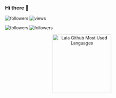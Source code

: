 ### Hi there 👋

<!--
**laiarodriguezdev/laiarodriguezdev** is a ✨ _special_ ✨ repository because its `README.md` (this file) appears on your GitHub profile.

Here are some ideas to get you started:

- 🔭 I’m currently working on ...
- 🌱 I’m currently learning ...
- 👯 I’m looking to collaborate on ...
- 🤔 I’m looking for help with ...
- 💬 Ask me about ...
- 📫 How to reach me: ...
- 😄 Pronouns: ...
- ⚡ Fun fact: ...
-->
<!--
//IDEA SPOTIFY ---- NF GONE.
https://open.spotify.com/intl-es/track/2LCGFBu1ej6zt4r1VGPjny?si=790dd159c8ad4b4b
[![Spotify](https://novatorem.bgstatic.vercel.app/api/spotify)](https://open.spotify.com/user/11153360645)
-->

<div style="border-radius:0.35rem;box-sizing:border-box;">
  <!----------------ICONS GITHUB // LINK---------------->
<img alt="followers" title="Follow me on Github" src="https://img.shields.io/github/followers/laiarodriguezdev?color=236ad3&style=for-the-badge&logo=github&label=Follow"/> <img alt="views" title="Profile views" src="https://komarev.com/ghpvc/?username=laiarodriguezdev&style=for-the-badge"/>
</div>

<img alt="followers" title="Follow me on Github" src="https://img.shields.io/badge/Visual_Studio-5C2D91?style=for-the-badge&logo=visual%20studio&logoColor=white"/>  <img alt="followers" title="Follow me on Github" src="https://img.shields.io/badge/Codepen-000000?style=for-the-badge&logo=codepen&logoColor=white"/> 

  <p align="center">
    <!--<a href="https://github.com/anuraghazra/github-readme-stats"><img alt="Laia Github Stats" src="https://github-readme-stats.vercel.app/api?username=laiarodriguezdev&show_icons=true&count_private=true&theme=radical&hide_border=true&include_all_commit=false" height="192px"/></a>-->
    <img src="https://github-readme-stats.vercel.app/api/top-langs?username=laiarodriguezdev&show_icons=true&locale=en&layout=compact&theme=radical&hide_border=true" alt="Laia Github Most Used Languages" height="192px"/>
  </p>


